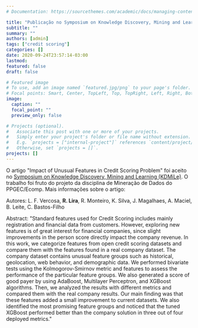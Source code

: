 ```yaml
---
# Documentation: https://sourcethemes.com/academic/docs/managing-content/

title: "Publicação no Symposium on Knowledge Discovery, Mining and Learning (KDMiLe 2020)"
subtitle: ""
summary: ""
authors: [admin]
tags: ["credit scoring"]
categories: []
date: 2020-09-24T23:57:14-03:00
lastmod: 
featured: false
draft: false

# Featured image
# To use, add an image named `featured.jpg/png` to your page's folder.
# Focal points: Smart, Center, TopLeft, Top, TopRight, Left, Right, BottomLeft, Bottom, BottomRight.
image:
  caption: ""
  focal_point: ""
  preview_only: false

# Projects (optional).
#   Associate this post with one or more of your projects.
#   Simply enter your project's folder or file name without extension.
#   E.g. `projects = ["internal-project"]` references `content/project/deep-learning/index.md`.
#   Otherwise, set `projects = []`.
projects: []
---
```


O artigo "Impact of Unusual Features in Credit Scoring Problem" foi aceito no [Symposium on Knowledge Discovery, Mining and Learning (KDMiLe)](http://www2.sbc.org.br/bracis2020/kdmile.html). O trabalho foi fruto do projeto da disciplina de Mineração de Dados do PPGEC/Ecomp. Mais informações sobre o artigo: 

Autores: L. F. Vercosa, **R. Lira**, R. Monteiro, K. Silva, J. Magalhaes, A. Maciel, B. Leite, C. Bastos-Filho

Abstract: 
"Standard features used for Credit Scoring includes mainly registration and financial data from customers. However, exploring new features is of great interest for financial companies, since slight improvements in the person score directly impact the company revenue. In this work, we categorize features from open credit scoring datasets and compare them with the features found in a real company dataset. The company dataset contains unusual feature groups such as historical, geolocation, web behavior, and demographic data. We performed bivariate tests using the Kolmogorov-Smirnov metric and features to assess the performance of the particular feature groups. We also generated a score of good payer by using AdaBoost, Multilayer Perceptron, and XGBoost algorithms. Then, we analyzed the results with different metrics and compared them with the real company results. Our main finding was that these features added a small improvement to current datasets. We also identified the most promising feature groups and noticed that the tuned XGBoost performed better than the company solution in three out of four deployed metrics."

